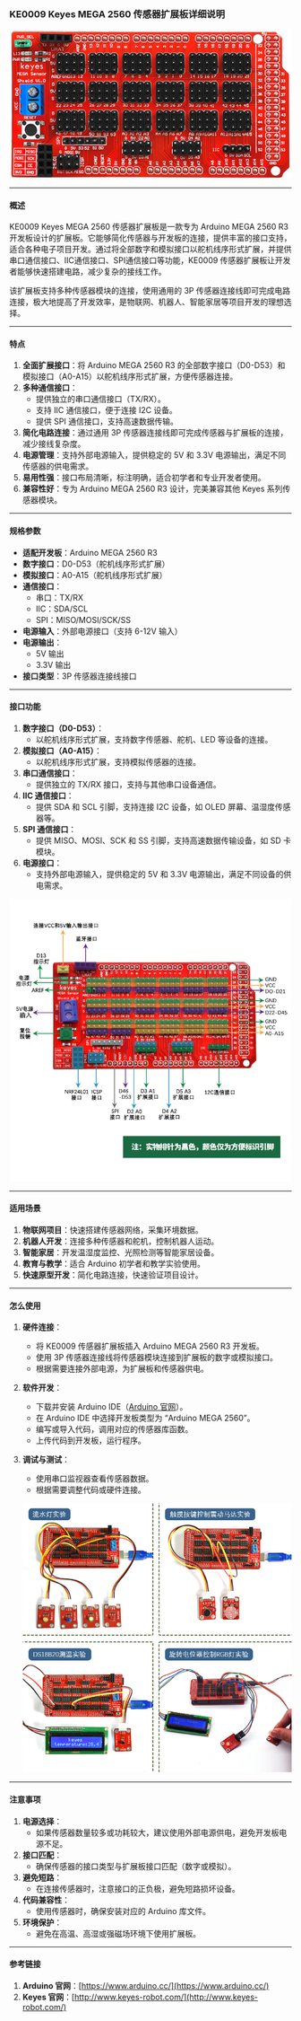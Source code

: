### KE0009 Keyes MEGA 2560 传感器扩展板详细说明

![image-20250312152804565](media/image-20250312152804565.png)

---

#### **概述**
KE0009 Keyes MEGA 2560 传感器扩展板是一款专为 Arduino MEGA 2560 R3 开发板设计的扩展板。它能够简化传感器与开发板的连接，提供丰富的接口支持，适合各种电子项目开发。通过将全部数字和模拟接口以舵机线序形式扩展，并提供串口通信接口、IIC通信接口、SPI通信接口等功能，KE0009 传感器扩展板让开发者能够快速搭建电路，减少复杂的接线工作。

该扩展板支持多种传感器模块的连接，使用通用的 3P 传感器连接线即可完成电路连接，极大地提高了开发效率，是物联网、机器人、智能家居等项目开发的理想选择。

---

#### **特点**
1. **全面扩展接口**：将 Arduino MEGA 2560 R3 的全部数字接口（D0-D53）和模拟接口（A0-A15）以舵机线序形式扩展，方便传感器连接。
2. **多种通信接口**：
   - 提供独立的串口通信接口（TX/RX）。
   - 支持 IIC 通信接口，便于连接 I2C 设备。
   - 提供 SPI 通信接口，支持高速数据传输。
3. **简化电路连接**：通过通用 3P 传感器连接线即可完成传感器与扩展板的连接，减少接线复杂度。
4. **电源管理**：支持外部电源输入，提供稳定的 5V 和 3.3V 电源输出，满足不同传感器的供电需求。
5. **易用性强**：接口布局清晰，标注明确，适合初学者和专业开发者使用。
6. **兼容性好**：专为 Arduino MEGA 2560 R3 设计，完美兼容其他 Keyes 系列传感器模块。

---

#### **规格参数**
- **适配开发板**：Arduino MEGA 2560 R3
- **数字接口**：D0-D53（舵机线序形式扩展）
- **模拟接口**：A0-A15（舵机线序形式扩展）
- **通信接口**：
  - 串口：TX/RX
  - IIC：SDA/SCL
  - SPI：MISO/MOSI/SCK/SS
- **电源输入**：外部电源接口（支持 6-12V 输入）
- **电源输出**：
  - 5V 输出
  - 3.3V 输出
- **接口类型**：3P 传感器连接线接口

---

#### **接口功能**
1. **数字接口（D0-D53）**：
   - 以舵机线序形式扩展，支持数字传感器、舵机、LED 等设备的连接。
2. **模拟接口（A0-A15）**：
   - 以舵机线序形式扩展，支持模拟传感器的连接。
3. **串口通信接口**：
   - 提供独立的 TX/RX 接口，支持与其他串口设备通信。
4. **IIC 通信接口**：
   - 提供 SDA 和 SCL 引脚，支持连接 I2C 设备，如 OLED 屏幕、温湿度传感器等。
5. **SPI 通信接口**：
   - 提供 MISO、MOSI、SCK 和 SS 引脚，支持高速数据传输设备，如 SD 卡模块。
6. **电源接口**：
   - 支持外部电源输入，提供稳定的 5V 和 3.3V 电源输出，满足不同设备的供电需求。

![img-20250318152706](media/img-20250318152706.jpg)

---

#### **适用场景**
1. **物联网项目**：快速搭建传感器网络，采集环境数据。
2. **机器人开发**：连接多种传感器和舵机，控制机器人运动。
3. **智能家居**：开发温湿度监控、光照检测等智能家居设备。
4. **教育与教学**：适合 Arduino 初学者和教学实验使用。
5. **快速原型开发**：简化电路连接，快速验证项目设计。

---

#### **怎么使用**
1. **硬件连接**：
   - 将 KE0009 传感器扩展板插入 Arduino MEGA 2560 R3 开发板。
   - 使用 3P 传感器连接线将传感器模块连接到扩展板的数字或模拟接口。
   - 根据需要连接外部电源，为扩展板和传感器供电。
   
2. **软件开发**：
   - 下载并安装 Arduino IDE（[Arduino 官网](https://www.arduino.cc/)）。
   - 在 Arduino IDE 中选择开发板类型为 “Arduino MEGA 2560”。
   - 编写或导入代码，调用对应的传感器库函数。
   - 上传代码到开发板，运行程序。
   
3. **调试与测试**：
   - 使用串口监视器查看传感器数据。
   - 根据需要调整代码或硬件连接。
   
   ![img-20250318152726](media/img-20250318152726.jpg)

---

#### **注意事项**
1. **电源选择**：
   - 如果传感器数量较多或功耗较大，建议使用外部电源供电，避免开发板电源不足。
2. **接口匹配**：
   - 确保传感器的接口类型与扩展板接口匹配（数字或模拟）。
3. **避免短路**：
   - 在连接传感器时，注意接口的正负极，避免短路损坏设备。
4. **代码兼容性**：
   - 使用传感器时，确保安装对应的 Arduino 库文件。
5. **环境保护**：
   - 避免在高温、高湿或强磁场环境下使用扩展板。

---

#### **参考链接**
1. **Arduino 官网**：[https://www.arduino.cc/](https://www.arduino.cc/)
2. **Keyes 官网**：[http://www.keyes-robot.com/](http://www.keyes-robot.com/)

